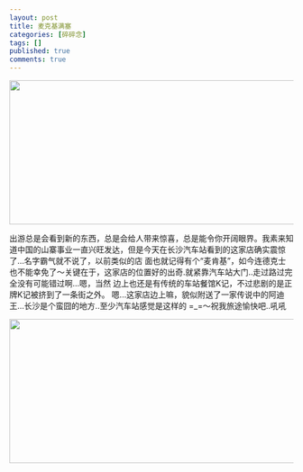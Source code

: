 ```yaml
---
layout: post
title: 麦克基满塞
categories: [碎碎念]
tags: []
published: true
comments: true
---
```

<a href="http://www.onevcat.com/wp-content/uploads/2011/10/mdk1.jpg"><img class="aligncenter size-full wp-image-210" title="mdk" src="http://www.onevcat.com/wp-content/uploads/2011/10/mdk1-e1317658579603.jpg" alt="" width="960" height="256" /></a>

出游总是会看到新的东西，总是会给人带来惊喜，总是能令你开阔眼界。我素来知道中国的山寨事业一直兴旺发达，但是今天在长沙汽车站看到的这家店确实震惊了...名字霸气就不说了，以前类似的<!--more-->店 面也就记得有个“麦肯基”，如今连德克士也不能幸免了～关键在于，这家店的位置好的出奇.就紧靠汽车站大门..走过路过完全没有可能错过啊...嗯，当然 边上也还是有传统的车站餐馆K记，不过悲剧的是正牌K记被挤到了一条街之外。 嗯...这家店边上嘛，貌似附送了一家传说中的阿迪王...长沙是个蛮囧的地方..至少汽车站感觉是这样的 =_=～祝我旅途愉快吧..吼吼

<a href="http://www.onevcat.com/wp-content/uploads/2011/10/IMG_00641.jpg"><img class="aligncenter size-full wp-image-211" title="adivon" src="http://www.onevcat.com/wp-content/uploads/2011/10/IMG_00641-e1317658679692.jpg" alt="" width="960" height="256" /></a><a href="http://www.onevcat.com/wp-content/uploads/2011/10/IMG_0064.jpg">
</a>